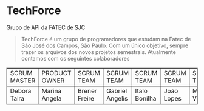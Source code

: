 # TechForce
Grupo de API da FATEC de SJC 

> TechForce é um grupo de programadores que estudam na Fatec de São José dos Campos, São Paulo. Com um único objetivo, sempre trazer os arquivos dos novos projetos semestrais. 
 Atualmente contamos com os seguintes colaboradores 
 
<table align="center" border="1">
    <tr>
        <td>SCRUM MASTER</td>
        <td>PRODUCT OWNER</td>
        <td>SCRUM TEAM</td>
        <td>SCRUM TEAM</td>
        <td>SCRUM TEAM</td>
        <td>SCRUM TEAM</td>
        <td>SCRUM TEAM</td>
        <td>SCRUM TEAM</td>
        <td>SCRUM TEAM</td>
  <tr>
        <td> Debora Taira</td>
        <td> Marina Angela</td>
        <td> Brener Freire </td>
        <td> Gabriel Angelis </td>
        <td> Italo Bonilha</td>
        <td> João Lopes </td>
        <td> Mariana Veloso </td>
        <td> Micael Leal </td>
        <td> Pedro Seraggi </td>
        
  
</table>

